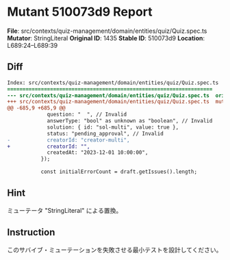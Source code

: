 # Mutant 510073d9 Report

**File**: src/contexts/quiz-management/domain/entities/quiz/Quiz.spec.ts
**Mutator**: StringLiteral
**Original ID**: 1435
**Stable ID**: 510073d9
**Location**: L689:24–L689:39

## Diff

```diff
Index: src/contexts/quiz-management/domain/entities/quiz/Quiz.spec.ts
===================================================================
--- src/contexts/quiz-management/domain/entities/quiz/Quiz.spec.ts	original
+++ src/contexts/quiz-management/domain/entities/quiz/Quiz.spec.ts	mutated #1435
@@ -685,9 +685,9 @@
             question: "  ", // Invalid
             answerType: "bool" as unknown as "boolean", // Invalid
             solution: { id: "sol-multi", value: true },
             status: "pending_approval", // Invalid
-            creatorId: "creator-multi",
+            creatorId: "",
             createdAt: "2023-12-01 10:00:00",
           });
 
           const initialErrorCount = draft.getIssues().length;
```

## Hint

ミューテータ "StringLiteral" による置換。

## Instruction

このサバイブ・ミューテーションを失敗させる最小テストを設計してください。
